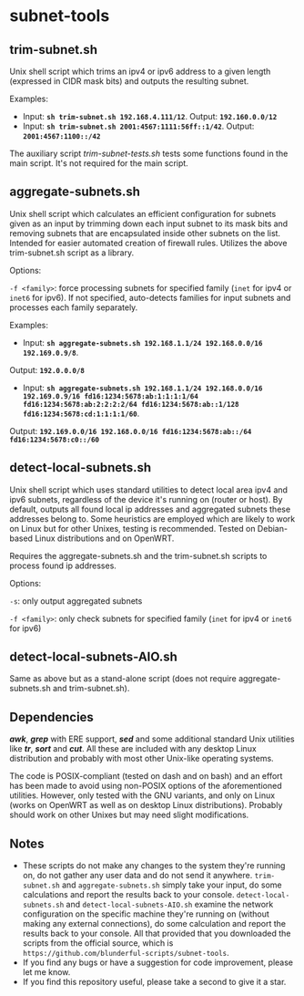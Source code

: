# subnet-tools

## trim-subnet.sh
Unix shell script which trims an ipv4 or ipv6 address to a given length (expressed in CIDR mask bits) and outputs the resulting subnet.

Examples:
- Input: **`sh trim-subnet.sh 192.168.4.111/12`**. Output: **`192.160.0.0/12`**
- Input: **`sh trim-subnet.sh 2001:4567:1111:56ff::1/42`**. Output: **`2001:4567:1100::/42`**

The auxiliary script _trim-subnet-tests.sh_ tests some functions found in the main script. It's not required for the main script.

## aggregate-subnets.sh
Unix shell script which calculates an efficient configuration for subnets given as an input by trimming down each input subnet to its mask bits and removing subnets that are encapsulated inside other subnets on the list. Intended for easier automated creation of firewall rules. Utilizes the above trim-subnet.sh script as a library.

Options:

`-f <family>`: force processing subnets for specified family (`inet` for ipv4 or `inet6` for ipv6). If not specified, auto-detects families for input subnets and processes each family separately.

Examples:
- Input: **`sh aggregate-subnets.sh 192.168.1.1/24 192.168.0.0/16 192.169.0.9/8`**.

Output:
**`192.0.0.0/8`**

- Input:
**`sh aggregate-subnets.sh 192.168.1.1/24 192.168.0.0/16 192.169.0.9/16 fd16:1234:5678:ab:1:1:1:1/64 fd16:1234:5678:ab:2:2:2:2/64 fd16:1234:5678:ab::1/128 fd16:1234:5678:cd:1:1:1:1/60`**.

Output: **`192.169.0.0/16
192.168.0.0/16
fd16:1234:5678:ab::/64
fd16:1234:5678:c0::/60`**

## detect-local-subnets.sh
Unix shell script which uses standard utilities to detect local area ipv4 and ipv6 subnets, regardless of the device it's running on (router or host). By default, outputs all found local ip addresses and aggregated subnets these addresses belong to.
Some heuristics are employed which are likely to work on Linux but for other Unixes, testing is recommended.
Tested on Debian-based Linux distributions and on OpenWRT.

Requires the aggregate-subnets.sh and the trim-subnet.sh scripts to process found ip addresses.

Options:

`-s`: only output aggregated subnets

`-f <family>`: only check subnets for specified family (`inet` for ipv4 or `inet6` for ipv6)

## detect-local-subnets-AIO.sh
Same as above but as a stand-alone script (does not require aggregate-subnets.sh and trim-subnet.sh).

## Dependencies
**_awk_**, **_grep_** with ERE support, **_sed_** and some additional standard Unix utilities like **_tr_**, **_sort_** and **_cut_**. All these are included with any desktop Linux distribution and probably with most other Unix-like operating systems.

The code is POSIX-compliant (tested on dash and on bash) and an effort has been made to avoid using non-POSIX options of the aforementioned utilities.
However, only tested with the GNU variants, and only on Linux (works on OpenWRT as well as on desktop Linux distributions).
Probably should work on other Unixes but may need slight modifications.

## Notes
- These scripts do not make any changes to the system they're running on, do not gather any user data and do not send it anywhere. `trim-subnet.sh` and `aggregate-subnets.sh` simply take your input, do some calculations and report the results back to your console. `detect-local-subnets.sh` and `detect-local-subnets-AIO.sh` examine the network configuration on the specific machine they're running on (without making any external connections), do some calculation and report the results back to your console. All that provided that you downloaded the scripts from the official source, which is `https://github.com/blunderful-scripts/subnet-tools`.
- If you find any bugs or have a suggestion for code improvement, please let me know.
- If you find this repository useful, please take a second to give it a star.
